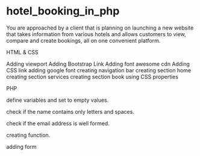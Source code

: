 # hotel_booking_in_php
You are approached by a client that is planning on launching a new website that takes information from various hotels and allows customers to view, compare and create bookings, all on one convenient platform.

HTML & CSS

Adding viewport
Adding Bootstrap Link
Adding font awesome cdn
Adding CSS link
adding google font
creating navigation bar
creating section home
creating section services
creating section book
using CSS properties

PHP

define variables and set to empty values.

check if the name contains only letters and spaces.

check if the email address is well formed.

creating function.

adding form

